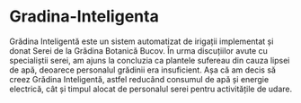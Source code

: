 # Gradina-Inteligenta

Grădina Inteligentă este un sistem automatizat de irigații implementat și donat Serei de la Grădina Botanică Bucov. În urma discuțiilor avute cu specialiștii serei, am ajuns la concluzia ca plantele sufereau din cauza lipsei de apă, deoarece personalul grădinii era insuficient. Așa că am decis să creez Grădina Inteligentă, astfel reducând consumul de apă și energie electrică, cât și timpul alocat de personalul serei pentru activitățile de udare.
